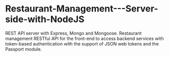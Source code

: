 # Restaurant-Management---Server-side-with-NodeJS
REST API server with Express, Mongo and Mongoose. Restaurant management RESTful API for the front-end to access backend services with token-based authentication with the support of JSON web tokens and the Passport module.
